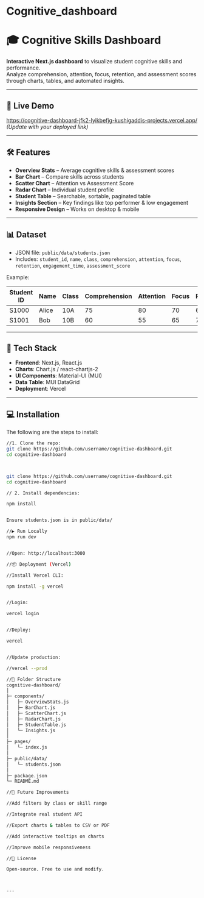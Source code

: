 # Cognitive_dashboard
# 🎓 Cognitive Skills Dashboard

**Interactive Next.js dashboard** to visualize student cognitive skills and performance.  
Analyze comprehension, attention, focus, retention, and assessment scores through charts, tables, and automated insights.

---

## 🚀 Live Demo
 https://cognitive-dashboard-jfk2-lyikbefjg-kushigaddis-projects.vercel.app/  
*(Update with your deployed link)*

---

## 🛠️ Features

- **Overview Stats** – Average cognitive skills & assessment scores  
- **Bar Chart** – Compare skills across students  
- **Scatter Chart** – Attention vs Assessment Score  
- **Radar Chart** – Individual student profile  
- **Student Table** – Searchable, sortable, paginated table  
- **Insights Section** – Key findings like top performer & low engagement  
- **Responsive Design** – Works on desktop & mobile  

---

## 📊 Dataset

- JSON file: `public/data/students.json`  
- Includes: `student_id`, `name`, `class`, `comprehension`, `attention`, `focus`, `retention`, `engagement_time`, `assessment_score`  

Example:

| Student ID | Name  | Class | Comprehension | Attention | Focus | Retention | Engagement (hrs) | Score |
|------------|-------|-------|---------------|-----------|-------|-----------|-----------------|-------|
| S1000      | Alice | 10A   | 75            | 80        | 70    | 65        | 5               | 78    |
| S1001      | Bob   | 10B   | 60            | 55        | 65    | 70        | 4               | 65    |

---

## 🧰 Tech Stack

- **Frontend**: Next.js, React.js  
- **Charts**: Chart.js / react-chartjs-2  
- **UI Components**: Material-UI (MUI)  
- **Data Table**: MUI DataGrid  
- **Deployment**: Vercel  

---

## 💻 Installation

The following are the steps to install:

```bash
//1. Clone the repo:
git clone https://github.com/username/cognitive-dashboard.git
cd cognitive-dashboard



git clone https://github.com/username/cognitive-dashboard.git
cd cognitive-dashboard

// 2. Install dependencies:

npm install


Ensure students.json is in public/data/

//▶️ Run Locally
npm run dev


//Open: http://localhost:3000

//📦 Deployment (Vercel)

//Install Vercel CLI:

npm install -g vercel


//Login:

vercel login


//Deploy:

vercel


//Update production:

//vercel --prod

//📂 Folder Structure
cognitive-dashboard/
│
├─ components/
│   ├─ OverviewStats.js
│   ├─ BarChart.js
│   ├─ ScatterChart.js
│   ├─ RadarChart.js
│   ├─ StudentTable.js
│   └─ Insights.js
│
├─ pages/
│   └─ index.js
│
├─ public/data/
│   └─ students.json
│
├─ package.json
└─ README.md

//🔮 Future Improvements

//Add filters by class or skill range

//Integrate real student API

//Export charts & tables to CSV or PDF

//Add interactive tooltips on charts

//Improve mobile responsiveness

//📜 License

Open-source. Free to use and modify.



---


